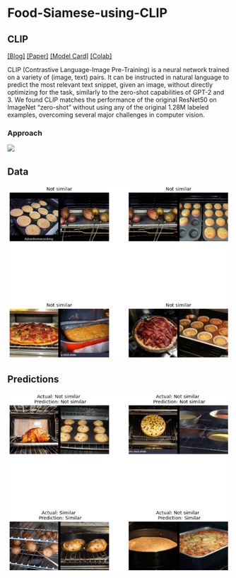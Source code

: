 # Food-Siamese-using-CLIP
## CLIP

[[Blog]](https://openai.com/blog/clip/) [[Paper]](https://arxiv.org/abs/2103.00020) [[Model Card]](model-card.md) [[Colab]](https://colab.research.google.com/github/openai/clip/blob/master/notebooks/Interacting_with_CLIP.ipynb)

CLIP (Contrastive Language-Image Pre-Training) is a neural network trained on a variety of (image, text) pairs. It can be instructed in natural language to predict the most relevant text snippet, given an image, without directly optimizing for the task, similarly to the zero-shot capabilities of GPT-2 and 3. We found CLIP matches the performance of the original ResNet50 on ImageNet “zero-shot” without using any of the original 1.28M labeled examples, overcoming several major challenges in computer vision.

### Approach

<img src="https://github.com/openai/CLIP/blob/main/CLIP.png"/>

## Data
<img src="https://github.com/orion29/Food-Siamese-using-CLIP/blob/main/Images/Unknown-2.png"/>

## Predictions
<img src="https://github.com/orion29/Food-Siamese-using-CLIP/blob/main/Images/Unknown-3.png"/>
